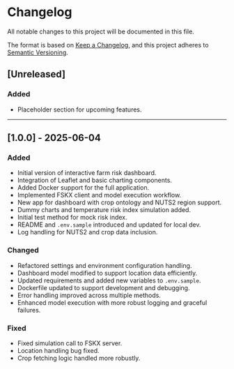 # Changelog

All notable changes to this project will be documented in this file.

The format is based on [Keep a Changelog](https://keepachangelog.com/en/1.1.0/),
and this project adheres to [Semantic Versioning](https://semver.org/spec/v2.0.0.html).

## [Unreleased]

### Added
- Placeholder section for upcoming features.

---

## [1.0.0] - 2025-06-04

### Added
- Initial version of interactive farm risk dashboard.
- Integration of Leaflet and basic charting components.
- Added Docker support for the full application.
- Implemented FSKX client and model execution workflow.
- New app for dashboard with crop ontology and NUTS2 region support.
- Dummy charts and temperature risk index simulation added.
- Initial test method for mock risk index.
- README and `.env.sample` introduced and updated for local dev.
- Log handling for NUTS2 and crop data inclusion.

### Changed
- Refactored settings and environment configuration handling.
- Dashboard model modified to support location data efficiently.
- Updated requirements and added new variables to `.env.sample`.
- Dockerfile updated to support development and debugging.
- Error handling improved across multiple methods.
- Enhanced model execution with more robust logging and graceful failures.

### Fixed
- Fixed simulation call to FSKX server.
- Location handling bug fixed.
- Crop fetching logic handled more robustly.

